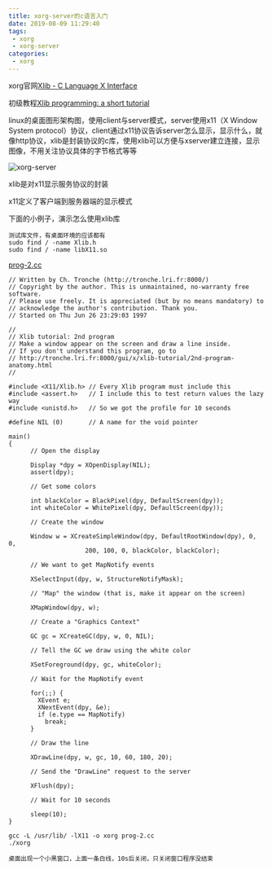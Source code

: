 ```yaml
---
title: xorg-server的c语言入门
date: 2019-08-09 11:29:40
tags:
 - xorg
 - xorg-server
categories:
 - xorg
---
```


xorg官网[Xlib - C Language X Interface](https://www.x.org/releases/X11R7.7/doc/libX11/libX11/libX11.html#Introduction_to_Xlib)

初级教程[Xlib programming: a short tutorial](https://tronche.com/gui/x/xlib-tutorial/)

linux的桌面图形架构图，使用client与server模式，server使用x11（X Window System protocol）协议，client通过x11协议告诉server怎么显示，显示什么，就像http协议，xlib是封装协议的c库，使用xlib可以方便与xserver建立连接，显示图像，不用关注协议具体的字节格式等等

![xorg-server](xorg-server.png)

xlib是对x11显示服务协议的封装

x11定义了客户端到服务器端的显示模式

下面的小例子，演示怎么使用xlib库

```
测试库文件，有桌面环境的应该都有
sudo find / -name Xlib.h
sudo find / -name libX11.so
```

[prog-2.cc](https://tronche.com/gui/x/xlib-tutorial/prog-2.cc)
```
// Written by Ch. Tronche (http://tronche.lri.fr:8000/)
// Copyright by the author. This is unmaintained, no-warranty free software. 
// Please use freely. It is appreciated (but by no means mandatory) to
// acknowledge the author's contribution. Thank you.
// Started on Thu Jun 26 23:29:03 1997

//
// Xlib tutorial: 2nd program
// Make a window appear on the screen and draw a line inside.
// If you don't understand this program, go to
// http://tronche.lri.fr:8000/gui/x/xlib-tutorial/2nd-program-anatomy.html
//

#include <X11/Xlib.h> // Every Xlib program must include this
#include <assert.h>   // I include this to test return values the lazy way
#include <unistd.h>   // So we got the profile for 10 seconds

#define NIL (0)       // A name for the void pointer

main()
{
      // Open the display

      Display *dpy = XOpenDisplay(NIL);
      assert(dpy);

      // Get some colors

      int blackColor = BlackPixel(dpy, DefaultScreen(dpy));
      int whiteColor = WhitePixel(dpy, DefaultScreen(dpy));

      // Create the window

      Window w = XCreateSimpleWindow(dpy, DefaultRootWindow(dpy), 0, 0, 
				     200, 100, 0, blackColor, blackColor);

      // We want to get MapNotify events

      XSelectInput(dpy, w, StructureNotifyMask);

      // "Map" the window (that is, make it appear on the screen)

      XMapWindow(dpy, w);

      // Create a "Graphics Context"

      GC gc = XCreateGC(dpy, w, 0, NIL);

      // Tell the GC we draw using the white color

      XSetForeground(dpy, gc, whiteColor);

      // Wait for the MapNotify event

      for(;;) {
	    XEvent e;
	    XNextEvent(dpy, &e);
	    if (e.type == MapNotify)
		  break;
      }

      // Draw the line
      
      XDrawLine(dpy, w, gc, 10, 60, 180, 20);

      // Send the "DrawLine" request to the server

      XFlush(dpy);

      // Wait for 10 seconds

      sleep(10);
}
```

```
gcc -L /usr/lib/ -lX11 -o xorg prog-2.cc
./xorg

桌面出现一个小黑窗口，上面一条白线，10s后关闭，只关闭窗口程序没结束
```